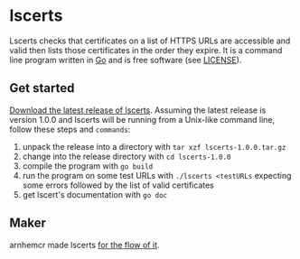 # lscerts

Lscerts checks that certificates on a list of HTTPS URLs are
accessible and valid then lists those certificates in the order they expire.
It is a command line program written in
[Go](https://en.wikipedia.org/wiki/Go_(programming_language))
and is free software (see [LICENSE](LICENSE)).

## Get started

[Download the latest release of lscerts](https://github.com/arnhemcr/lscerts/releases/latest/).
Assuming the latest release is version 1.0.0 and
lscerts will be running from a Unix-like command line,
follow these steps and `commands`:

1. unpack the release into a directory with `tar xzf lscerts-1.0.0.tar.gz`
2. change into the release directory with `cd lscerts-1.0.0`
3. compile the program with `go build`
4. run the program on some test URLs with `./lscerts <testURLs`
   expecting some errors followed by the list of valid certificates
5. get lscert's documentation with `go doc`

## Maker

arnhemcr made lscerts
[for the flow of it](https://en.wikipedia.org/wiki/Flow_%28psychology%29).

